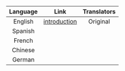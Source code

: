 | Language | Link | Translators |
| :---: | :---: | :---: |
| English | [introduction](#english/introduction) |  Original |
| Spanish |  |  |
| French |  |  |
| Chinese |  |  |
| German |  |  |



